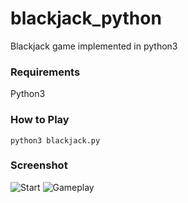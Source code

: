 # blackjack_python
Blackjack game implemented in python3

### Requirements
Python3

### How to Play
``` python3 blackjack.py ```

### Screenshot

![Start](images/start.png)
![Gameplay](/images/gameplay.png)
